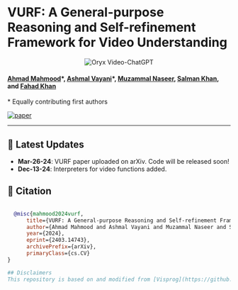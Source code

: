 # VURF: A General-purpose Reasoning and Self-refinement Framework for Video Understanding

<p align="center">
    <img src="https://i.imgur.com/waxVImv.png" alt="Oryx Video-ChatGPT">
</p>

#### [Ahmad Mahmood](https://ahmad-573.github.io)\*, [Ashmal Vayani](https://www.linkedin.com/in/ashmal-vayani/)\*, [Muzammal Naseer](https://muzammal-naseer.com/), [Salman Khan](https://salman-h-khan.github.io/), and [Fahad Khan](https://sites.google.com/view/fahadkhans/home)
\* Equally contributing first authors

[![paper](https://img.shields.io/badge/arXiv-Paper-<COLOR>.svg)](https://arxiv.org/abs/2403.14743)

---

## 📢 Latest Updates
- **Mar-26-24**: VURF paper uploaded on arXiv. Code will be released soon!
- **Dec-13-24**: Interpreters for video functions added.


## 📜 Citation
```bibtex

  @misc{mahmood2024vurf,
      title={VURF: A General-purpose Reasoning and Self-refinement Framework for Video Understanding}, 
      author={Ahmad Mahmood and Ashmal Vayani and Muzammal Naseer and Salman Khan and Fahad Shahbaz Khan},
      year={2024},
      eprint={2403.14743},
      archivePrefix={arXiv},
      primaryClass={cs.CV}
}

## Disclaimers
This repository is based on and modified from [Visprog](https://github.com/allenai/visprog)
